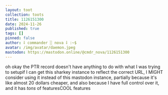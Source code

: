```yaml
---
layout: toot
collection: toots
title: 1126151300
date: 2024-11-26
published: true
tags: []
pinned: false
author: ⸸ commander ░ nova ⸸ :~$
avatar: /img/avatar/daemon.jpeg
mastodon: https://mastodon.online/@cmdr_nova/1126151300
---
```


oh okay the PTR record doesn't have anything to do with what I was trying to setupif I can get this sharkey instance to reflect the correct URL, I MIGHT consider using it instead of this mastodon instance, partially because it's like almost 20 dollars cheaper, and also because I have full control over it, and it has _tons_ of featuresCOOL features
